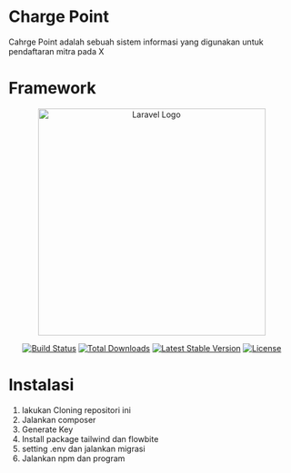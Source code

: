 <h1>Charge Point</h1>
Cahrge Point adalah sebuah sistem informasi yang digunakan untuk pendaftaran mitra pada X
<br>
<h1>Framework</h1>
<p align="center"><a href="https://laravel.com" target="_blank"><img src="https://raw.githubusercontent.com/laravel/art/master/logo-lockup/5%20SVG/2%20CMYK/1%20Full%20Color/laravel-logolockup-cmyk-red.svg" width="400" alt="Laravel Logo"></a></p>

<p align="center">
<a href="https://github.com/laravel/framework/actions"><img src="https://github.com/laravel/framework/workflows/tests/badge.svg" alt="Build Status"></a>
<a href="https://packagist.org/packages/laravel/framework"><img src="https://img.shields.io/packagist/dt/laravel/framework" alt="Total Downloads"></a>
<a href="https://packagist.org/packages/laravel/framework"><img src="https://img.shields.io/packagist/v/laravel/framework" alt="Latest Stable Version"></a>
<a href="https://packagist.org/packages/laravel/framework"><img src="https://img.shields.io/packagist/l/laravel/framework" alt="License"></a>
</p>

<h1>Instalasi</h1>
<ol>
    <li>lakukan Cloning repositori ini </li>
    <li>Jalankan composer </li>
    <li>Generate Key</li>
    <li>Install package tailwind dan flowbite </li>
    <li>setting .env dan jalankan migrasi</li>
    <li>Jalankan npm dan  program </li>
</ol>


